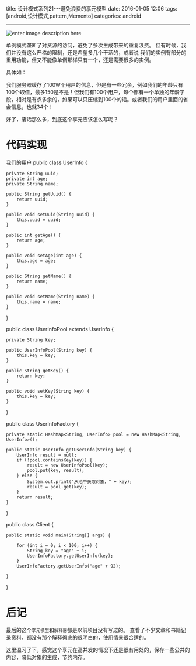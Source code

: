
title: 设计模式系列21---避免浪费的享元模型
date: 2016-01-05 12:06 
tags: [android,设计模式,pattern,Memento]
categories: android

------

  ![enter image description here](http://7xl9zd.com1.z0.glb.clouddn.com/d6db63561c56b8bc405fc93d56bcee78.jpg)

单例模式垄断了对资源的访问，避免了多次生成带来的重复浪费。
但有时候，我们并没有这么严格的限制，还是希望多几个干活的，或者说
我们的实例有部分的重用功能，但又不能像单例那样只有一个，还是需要很多的实例。

具体如：

我们服务器缓存了100W个用户的信息，但是有一些冗余，例如我们的年龄只有100个取值，最多150是不是！但我们有100个用户，每个都有一个单独的年龄字段，相对是有点多余的，如果可以只压缩到100个的话。或者我们的用户里面的省会信息，也就34个！
 
 好了，废话那么多，到底这个享元应该怎么写呢？

<!--more-->

# 代码实现 

 我们的用户
public class UserInfo {

    private String uuid;
    private int age;
    private String name;

    public String getUuid() {
        return uuid;
    }

    public void setUuid(String uuid) {
        this.uuid = uuid;
    }

    public int getAge() {
        return age;
    }

    public void setAge(int age) {
        this.age = age;
    }

    public String getName() {
        return name;
    }

    public void setName(String name) {
        this.name = name;
    }
}


public class UserInfoPool extends UserInfo {

    private String key;

    public UserInfoPool(String key) {
        this.key = key;
    }

    public String getKey() {
        return key;
    }

    public void setKey(String key) {
        this.key = key;
    }

}



public class UserInfoFactory {

    private static HashMap<String, UserInfo> pool = new HashMap<String, UserInfo>();

    public static UserInfo getUserInfo(String key) {
        UserInfo result = null;
        if (!pool.containsKey(key)) {
            result = new UserInfoPool(key);
            pool.put(key, result);
        } else {
            System.out.print("从池中获取对象，" + key);
            result = pool.get(key);
        }
        return result;
    }

}


public class Client {

    public static void main(String[] args) {

        for (int i = 0; i < 100; i++) {
            String key = "age" + i;
            UserInfoFactory.getUserInfo(key);
        }
        UserInfoFactory.getUserInfo("age" + 92);

    }
}

# 后记

最后的这个`享元模型`和`解释器`都是以前项目没有写过的。
查看了不少文章和书籍记录资料，都没有那个解释彻底的很明白的，使用情景很合适的。

这里温习了下，感觉这个享元在高并发的情况下还是很有用处的，保存一些公共的内容，降低对象的生成，节约内存。